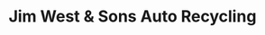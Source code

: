 ---
title: "Jim West & Sons Auto Recycling"
url: /asheville/jim-west-and-sons-auto-recycling/
shop: car parts
---